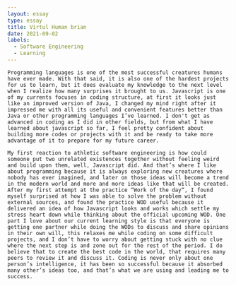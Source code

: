 ```yaml
---
layout: essay
type: essay
title: Virtul Human brian
date: 2021-09-02
labels:
  - Software Engineering
  - Learning
---
```



	Programming languages is one of the most successful creatures humans have ever made. With that said, it is also one of the hardest projects for us to learn, but it does evaluate my knowledge to the next level when I realize how many surprises it brought to us. Javascript is one of my currents focuses in coding structure, at first it looks just like an improved version of Java, I changed my mind right after it impressed me with all its useful and convenient features better than Java or other programming languages I’ve learned. I don't get as advanced in coding as I did in other fields, but from what I have learned about javascript so far, I feel pretty confident about building more codes or projects with it and be ready to take more advantage of it to prepare for my future career.
	
	My first reaction to athletic software engineering is how could someone put two unrelated existences together without feeling weird and build upon them, well, Javascript did. And that’s where I like about programming because it is always exploring new creatures where nobody has ever imagined, and later on those ideas will become a trend in the modern world and more and more ideas like that will be created. After my first attempt at the practice “Work of the day“, I found myself surprised at how I was able to solve the problem without external sources, and found the practice WOD useful because it delivered an idea of how Javascript looks and works which settle my stress heart down while thinking about the official upcoming WOD. One part I love about our current learning style is that everyone is getting one partner while doing the WODs to discuss and share opinions in their own will, this relaxes me while coding on some difficult projects, and I don’t have to worry about getting stuck with no clue where the next step is and zone out for the rest of the period. I do believe that to create the best code in the world, that requires many peers to review it and discuss it. Coding is never only about one person’s intelligence, it has been so successful because it absorbed many other’s ideas too, and that’s what we are using and leading me to success.
